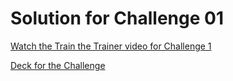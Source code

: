 # Solution for Challenge 01

[Watch the Train the Trainer video for Challenge 1](https://aka.ms/vsaia.hack.ttt.01)

[Deck for the Challenge](Challenge%201.pptx)